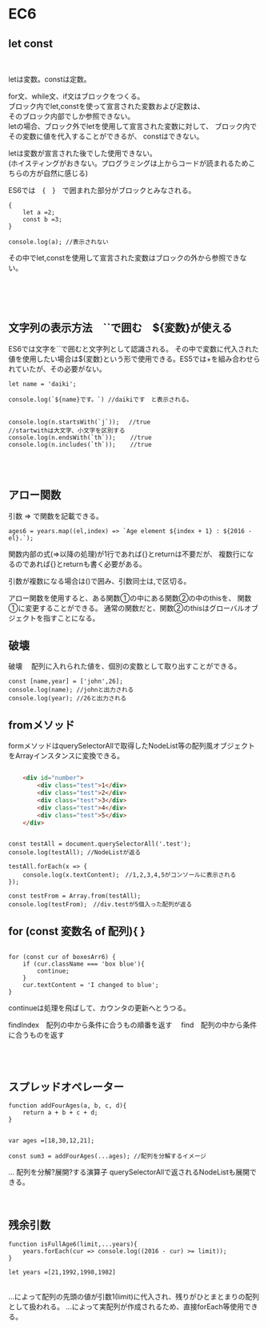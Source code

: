# EC6

## let const
<br>


letは変数。constは定数。


for文、while文、if文はブロックをつくる。<br>
ブロック内でlet,constを使って宣言された変数および定数は、<br>
そのブロック内部でしか参照できない。<br>
letの場合、ブロック外でletを使用して宣言された変数に対して、
ブロック内でその変数に値を代入することができるが、
constはできない。

letは変数が宣言された後でした使用できない。<br>
(ホイスティングがおきない。プログラミングは上からコードが読まれるためこちらの方が自然に感じる)

ES6では　{　}　で囲まれた部分がブロックとみなされる。

```
{
    let a =2;
    const b =3;
}

console.log(a); //表示されない
```

その中でlet,constを使用して宣言された変数はブロックの外から参照できない。

<br>
<br>
<br>


## 文字列の表示方法　``で囲む　${変数}が使える 

ES6では文字を``で囲むと文字列として認識される。
その中で変数に代入された値を使用したい場合は${変数}という形で使用できる。ES5では+を組み合わせられていたが、その必要がない。

```
let name = 'daiki';

console.log(`${name}です。`) //daikiです　と表示される。


console.log(n.startsWith(`j`)); 　//true　
//startwithは大文字、小文字を区別する
console.log(n.endsWith(`th`));    //true  
console.log(n.includes(`th`));    //true  

```
<br>
<br>

## アロー関数

引数 => で関数を記載できる。

```
ages6 = years.map((el,index) => `Age element ${index + 1} : ${2016 - el}.`);
```

関数内部の式(=>以降の処理)が1行であれば{}とreturnは不要だが、
複数行になるのであれば{}とreturnも書く必要がある。

引数が複数になる場合は()で囲み、引数同士は,で区切る。

アロー関数を使用すると、ある関数①の中にある関数②の中のthisを、
関数①に変更することができる。
通常の関数だと、関数②のthisはグローバルオブジェクトを指すことになる。


## 破壊

破壊　
配列に入れられた値を、個別の変数として取り出すことができる。

```
const [name,year] = ['john',26];
console.log(name); //johnと出力される
console.log(year); //26と出力される

```

## fromメソッド
formメソッドはquerySelectorAllで取得したNodeList等の配列風オブジェクトをArrayインスタンスに変換できる。

```HTML

    <div id="number">
        <div class="test">1</div>
        <div class="test">2</div>
        <div class="test">3</div>
        <div class="test">4</div>
        <div class="test">5</div>
    </div>
```

```JS

const testAll = document.querySelectorAll('.test');
console.log(testAll); //NodeListが返る

testAll.forEach(x => {
    console.log(x.textContent);　//1,2,3,4,5がコンソールに表示される
});

const testFrom = Array.from(testAll);
console.log(testFrom);　//div.testが5個入った配列が返る

```


## for (const 変数名 of 配列){ }

```JS

for (const cur of boxesArr6) {
    if (cur.className === 'box blue'){
        continue;    
    }
    cur.textContent = 'I changed to blue';
}

```
continueは処理を飛ばして、カウンタの更新へとうつる。

findIndex　配列の中から条件に合うもの順番を返す　
find　配列の中から条件に合うものを返す

<br>
<br>

## スプレッドオペレーター

```
function addFourAges(a, b, c, d){
    return a + b + c + d;
}


var ages =[18,30,12,21];

const sum3 = addFourAges(...ages); //配列を分解するイメージ
```

... 配列を分解?展開?する演算子
querySelectorAllで返されるNodeListも展開できる。

<br>

## 残余引数

```
function isFullAge6(limit,...years){
    years.forEach(cur => console.log((2016 - cur) >= limit));    
}

let years =[21,1992,1998,1982]

```
<br>
...によって配列の先頭の値が引数1(limit)に代入され、残りがひとまとまりの配列として扱われる。
...によって実配列が作成されるため、直接forEach等使用できる。
